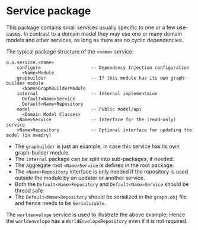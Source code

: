 # Service package

This package contains small services usually specific to one or a few use-cases. In contrast
to a domain model they may use one or many domain models and other services, as long as there
are no cyclic dependencies. 

The typical package structure of the `<name>` service:

```
o.o.service.<name>
    configure                   -- Dependency Injection configuration
      <Name>Module
    grapbuilder                 -- If this module has its own graph-builder module
      <Name>GraphBuilderModule
    internal                    -- Internal implementaion 
      Default<Name>Service
      Default<Name>Repository
    model                       -- Public model/api 
      <Domain Model Classes>
    <Name>Service               -- Interface for the (read-only) service
    <Name>Repository            -- Optional interface for updating the model (in memory)
```

 - The `grapbuilder` is just an example, in case this service has its own 
   graph-builder module.
 - The `internal` package can be split into sub-packages, if needed. 
 - The aggregate root `<Name>Service` is defined in the root package.
 - The `<Name>Repository` interface is only needed if the repository 
   is used outside the module by an updater or another service.
 - Both the `Default<Name>Repository` and `Default<Name>Service` should be 
   thread safe.
 - The `Default<Name>Repository` should be serialized in the `graph.obj` file and hence
   needs to be `Serializable`.

The `worldenvelope` service is used to illustrate the above example; Hence the `worldenvelope`
has a `WorldEnvelopeRepository` even if it is not required.